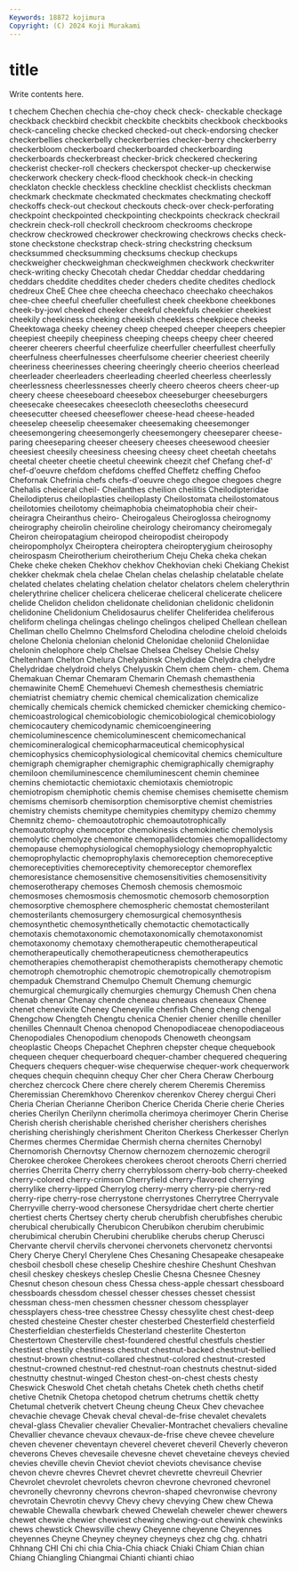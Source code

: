 ```yaml
---
Keywords: 18872 kojimura
Copyright: (C) 2024 Koji Murakami
---
```


# title

Write contents here.



t
chechem Chechen chechia che-choy check check- checkable checkage checkback checkbird
checkbit checkbite checkbits checkbook checkbooks check-canceling checke checked checked-out check-endorsing
checker checkerbellies checkerbelly checkerberries checker-berry checkerberry checkerbloom checkerboard checkerboarded checkerboarding
checkerboards checkerbreast checker-brick checkered checkering checkerist checker-roll checkers checkerspot checker-up
checkerwise checkerwork checkery check-flood checkhook check-in checking checklaton checkle checkless
checkline checklist checklists checkman checkmark checkmate checkmated checkmates checkmating checkoff
checkoffs check-out checkout checkouts check-over check-perforating checkpoint checkpointed checkpointing checkpoints
checkrack checkrail checkrein check-roll checkroll checkroom checkrooms checkrope checkrow checkrowed
checkrower checkrowing checkrows checks check-stone checkstone checkstrap check-string checkstring checksum
checksummed checksumming checksums checkup checkups checkweigher checkweighman checkweighmen checkwork checkwriter
check-writing checky Checotah chedar Cheddar cheddar cheddaring cheddars cheddite cheddites
cheder cheders chedite chedites chedlock chedreux CheE Chee chee cheecha
cheechaco cheechako cheechakos chee-chee cheeful cheefuller cheefullest cheek cheekbone cheekbones
cheek-by-jowl cheeked cheeker cheekful cheekfuls cheekier cheekiest cheekily cheekiness cheeking
cheekish cheekless cheekpiece cheeks Cheektowaga cheeky cheeney cheep cheeped cheeper
cheepers cheepier cheepiest cheepily cheepiness cheeping cheeps cheepy cheer cheered
cheerer cheerers cheerful cheerfulize cheerfuller cheerfullest cheerfully cheerfulness cheerfulnesses cheerfulsome
cheerier cheeriest cheerily cheeriness cheerinesses cheering cheeringly cheerio cheerios cheerlead
cheerleader cheerleaders cheerleading cheerled cheerless cheerlessly cheerlessness cheerlessnesses cheerly cheero
cheeros cheers cheer-up cheery cheese cheeseboard cheesebox cheeseburger cheeseburgers cheesecake
cheesecakes cheesecloth cheesecloths cheesecurd cheesecutter cheesed cheeseflower cheese-head cheese-headed cheeselep
cheeselip cheesemaker cheesemaking cheesemonger cheesemongering cheesemongerly cheesemongery cheeseparer cheese-paring cheeseparing
cheeser cheesery cheeses cheesewood cheesier cheesiest cheesily cheesiness cheesing cheesy
cheet cheetah cheetahs cheetal cheeter cheetie cheetul cheewink cheezit chef
Chefang chef-d' chef-d'oeuvre chefdom chefdoms cheffed Cheffetz cheffing Chefoo Chefornak
Chefrinia chefs chefs-d'oeuvre chego chegoe chegoes chegre Chehalis cheiceral cheil-
Cheilanthes cheilion cheilitis Cheilodipteridae Cheilodipterus cheiloplasties cheiloplasty Cheilostomata cheilostomatous cheilotomies
cheilotomy cheimaphobia cheimatophobia cheir cheir- cheiragra Cheiranthus cheiro- Cheirogaleus Cheiroglossa
cheirognomy cheirography cheirolin cheiroline cheirology cheiromancy cheiromegaly Cheiron cheiropatagium cheiropod
cheiropodist cheiropody cheiropompholyx Cheiroptera cheiroptera cheiropterygium cheirosophy cheirospasm Cheirotherium cheirotherium
Cheju Cheka cheka chekan Cheke cheke cheken Chekhov chekhov Chekhovian
cheki Chekiang Chekist chekker chekmak chela chelae Chelan chelas chelaship
chelatable chelate chelated chelates chelating chelation chelator chelators chelem chelerythrin
chelerythrine chelicer chelicera chelicerae cheliceral chelicerate chelicere chelide Chelidon chelidon
chelidonate chelidonian chelidonic chelidonin chelidonine Chelidonium Chelidosaurus chelifer Cheliferidea cheliferous
cheliform chelinga chelingas chelingo chelingos cheliped Chellean chellean Chellman chello
Chelmno Chelmsford Chelodina chelodine cheloid cheloids chelone Chelonia chelonian chelonid
Chelonidae cheloniid Cheloniidae chelonin chelophore chelp Chelsae Chelsea Chelsey Chelsie
Chelsy Cheltenham Chelton Chelura Chelyabinsk Chelydidae Chelydra chelydre Chelydridae chelydroid
chelys Chelyuskin Chem chem chem- chem. Chema Chemakuan Chemar Chemaram
Chemarin Chemash chemasthenia chemawinite ChemE Chemehuevi Chemesh chemesthesis chemiatric chemiatrist
chemiatry chemic chemical chemicalization chemicalize chemically chemicals chemick chemicked chemicker
chemicking chemico- chemicoastrological chemicobiologic chemicobiological chemicobiology chemicocautery chemicodynamic chemicoengineering chemicoluminescence
chemicoluminescent chemicomechanical chemicomineralogical chemicopharmaceutical chemicophysical chemicophysics chemicophysiological chemicovital chemics chemiculture
chemigraph chemigrapher chemigraphic chemigraphically chemigraphy chemiloon chemiluminescence chemiluminescent chemin cheminee
chemins chemiotactic chemiotaxic chemiotaxis chemiotropic chemiotropism chemiphotic chemis chemise chemises
chemisette chemism chemisms chemisorb chemisorption chemisorptive chemist chemistries chemistry chemists
chemitype chemitypies chemitypy chemizo chemmy Chemnitz chemo- chemoautotrophic chemoautotrophically chemoautotrophy
chemoceptor chemokinesis chemokinetic chemolysis chemolytic chemolyze chemonite chemopallidectomies chemopallidectomy chemopause
chemophysiological chemophysiology chemoprophyalctic chemoprophylactic chemoprophylaxis chemoreception chemoreceptive chemoreceptivities chemoreceptivity chemoreceptor
chemoreflex chemoresistance chemosensitive chemosensitivities chemosensitivity chemoserotherapy chemoses Chemosh chemosis chemosmoic
chemosmoses chemosmosis chemosmotic chemosorb chemosorption chemosorptive chemosphere chemospheric chemostat chemosterilant
chemosterilants chemosurgery chemosurgical chemosynthesis chemosynthetic chemosynthetically chemotactic chemotactically chemotaxis chemotaxonomic
chemotaxonomically chemotaxonomist chemotaxonomy chemotaxy chemotherapeutic chemotherapeutical chemotherapeutically chemotherapeuticness chemotherapeutics chemotherapies
chemotherapist chemotherapists chemotherapy chemotic chemotroph chemotrophic chemotropic chemotropically chemotropism chempaduk
Chemstrand Chemulpo Chemult Chemung chemurgic chemurgical chemurgically chemurgies chemurgy Chemush
Chen chena Chenab chenar Chenay chende cheneau cheneaus cheneaux Chenee
chenet chenevixite Cheney Cheneyville chenfish Cheng cheng chengal Chengchow Chengteh
Chengtu chenica Chenier chenier chenille cheniller chenilles Chennault Chenoa chenopod
Chenopodiaceae chenopodiaceous Chenopodiales Chenopodium chenopods Chenoweth cheongsam cheoplastic Cheops Chepachet
Chephren chepster cheque chequebook chequeen chequer chequerboard chequer-chamber chequered chequering
Chequers chequers chequer-wise chequerwise chequer-work chequerwork cheques chequin chequinn chequy
Cher cher Chera Cheraw Cherbourg cherchez chercock Chere chere cherely
cherem Cheremis Cheremiss Cheremissian Cheremkhovo Cherenkov cherenkov Cherey chergui Cheri
Cheria Cherian Cherianne Cheribon Cherice Cherida Cherie cherie Cheries cheries
Cherilyn Cherilynn cherimolla cherimoya cherimoyer Cherin Cherise Cherish cherish cherishable
cherished cherisher cherishers cherishes cherishing cherishingly cherishment Cheriton Cherkess Cherkesser
Cherlyn Chermes chermes Chermidae Chermish cherna chernites Chernobyl Chernomorish Chernovtsy
Chernow chernozem chernozemic cherogril Cherokee cherokee Cherokees cherokees cheroot cheroots
Cherri cherried cherries Cherrita Cherry cherry cherryblossom cherry-bob cherry-cheeked cherry-colored
cherry-crimson Cherryfield cherry-flavored cherrying cherrylike cherry-lipped Cherrylog cherry-merry cherry-pie cherry-red
cherry-ripe cherry-rose cherrystone cherrystones Cherrytree Cherryvale Cherryville cherry-wood chersonese Chersydridae
chert cherte chertier chertiest cherts Chertsey cherty cherub cherubfish cherubfishes
cherubic cherubical cherubically Cherubicon Cherubikon cherubim cherubimic cherubimical cherubin Cherubini
cherublike cherubs cherup Cherusci Chervante chervil chervils chervonei chervonets chervonetz
chervontsi Chery Cherye Cheryl Cherylene Ches Chesaning Chesapeake chesapeake chesboil
chesboll chese cheselip Cheshire cheshire Cheshunt Cheshvan chesil cheskey cheskeys
cheslep Cheslie Chesna Chesnee Chesney Chesnut cheson chesoun chess Chessa
chess-apple chessart chessboard chessboards chessdom chessel chesser chesses chesset chessist
chessman chess-men chessmen chessner chessom chessplayer chessplayers chess-tree chesstree Chessy
chessylite chest chest-deep chested chesteine Chester chester chesterbed Chesterfield chesterfield
Chesterfieldian chesterfields Chesterland chesterlite Chesterton Chestertown Chesterville chest-foundered chestful chestfuls
chestier chestiest chestily chestiness chestnut chestnut-backed chestnut-bellied chestnut-brown chestnut-collared chestnut-colored
chestnut-crested chestnut-crowned chestnut-red chestnut-roan chestnuts chestnut-sided chestnutty chestnut-winged Cheston chest-on-chest
chests chesty Cheswick Cheswold Chet chetah chetahs Chetek cheth cheths
chetif chetive Chetnik Chetopa chetopod chetrum chetrums chettik chetty Chetumal
chetverik chetvert Cheung cheung Cheux Chev chevachee chevachie chevage Chevak
cheval cheval-de-frise chevalet chevalets cheval-glass Chevalier chevalier Chevalier-Montrachet chevaliers chevaline
Chevallier chevance chevaux chevaux-de-frise cheve chevee chevelure cheven chevener cheventayn
cheverel cheveret cheveril Cheverly cheveron cheverons Cheves chevesaile chevesne chevet
chevetaine cheveys chevied chevies cheville chevin Cheviot cheviot cheviots chevisance
chevise chevon chevre chevres Chevret chevret chevrette chevreuil Chevrier Chevrolet
chevrolet chevrolets chevron chevrone chevroned chevronel chevronelly chevronny chevrons chevron-shaped
chevronwise chevrony chevrotain Chevrotin chevvy Chevy chevy chevying Chew chew
Chewa chewable Chewalla chewbark chewed Chewelah cheweler chewer chewers chewet
chewie chewier chewiest chewing chewing-out chewink chewinks chews chewstick Chewsville
chewy Cheyenne cheyenne Cheyennes cheyennes Cheyne Cheyney cheyney cheyneys chez
chg chg. chhatri Chhnang CHI Chi chi chia Chia-Chia chiack
Chiaki Chiam Chian chian Chiang Chiangling Chiangmai Chianti chianti chiao
